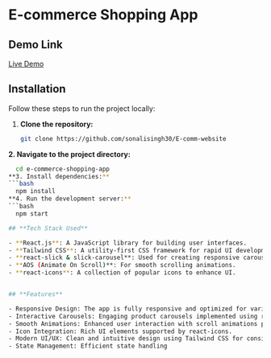 # E-commerce Shopping App

## Demo Link
[Live Demo](https://sonali-e-commerce.netlify.app)

## Installation

Follow these steps to run the project locally:

1. **Clone the repository:**
   ```bash
   git clone https://github.com/sonalisingh30/E-comm-website
**2. Navigate to the project directory:**
 ```bash
   cd e-commerce-shopping-app
**3. Install dependencies:**
```bash
   npm install
**4. Run the development server:**
```bash
   npm start

## **Tech Stack Used**

 - **React.js**: A JavaScript library for building user interfaces.
 - **Tailwind CSS**: A utility-first CSS framework for rapid UI development.
 - **react-slick & slick-carousel**: Used for creating responsive carousels.
 - **AOS (Animate On Scroll)**: For smooth scrolling animations.
 - **react-icons**: A collection of popular icons to enhance UI.


## **Features**

 - Responsive Design: The app is fully responsive and optimized for various devices, ensuring a seamless shopping experience on mobile, tablet, and desktop.
 - Interactive Carousels: Engaging product carousels implemented using react-slick and slick-carousel.
 - Smooth Animations: Enhanced user interaction with scroll animations powered by AOS.
 - Icon Integration: Rich UI elements supported by react-icons.
 - Modern UI/UX: Clean and intuitive design using Tailwind CSS for consistent styling across the app.
 - State Management: Efficient state handling



   
